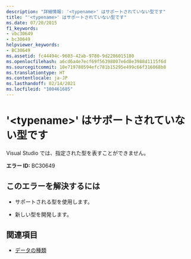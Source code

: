 ```yaml
---
description: "詳細情報: '<typename>' はサポートされていない型です"
title: "'<typename>' はサポートされていない型です"
ms.date: 07/20/2015
f1_keywords:
- vbc30649
- bc30649
helpviewer_keywords:
- BC30649
ms.assetid: fc44494c-9603-42ab-9780-9d2286015180
ms.openlocfilehash: a6cd6a4e7ecf69f56398007e6d8e3988d1115f6d
ms.sourcegitcommit: 10e719780594efc781b15295e499c66f316068b8
ms.translationtype: HT
ms.contentlocale: ja-JP
ms.lasthandoff: 02/14/2021
ms.locfileid: "100461685"
---
```

# <a name="typename-is-an-unsupported-type"></a>'\<typename>' はサポートされていない型です

Visual Studio では、指定された型を表すことができません。  
  
 **エラー ID:** BC30649  
  
## <a name="to-correct-this-error"></a>このエラーを解決するには  
  
- サポートされる型を使用します。  
  
- 新しい型を開発します。  
  
## <a name="see-also"></a>関連項目

- [データの種類](../language-reference/data-types/index.md)
